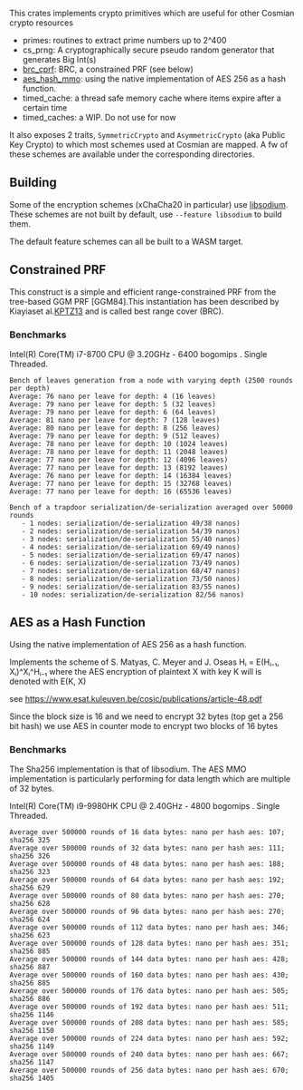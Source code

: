 This crates implements crypto primitives which are useful for other Cosmian crypto resources

- primes: routines to extract prime numbers up to 2^400
- cs_prng: A cryptographically secure pseudo random generator that generates Big Int(s)
- [brc_cprf](#constrained-prf): BRC, a constrained PRF (see below)
- [aes_hash_mmo](#aes-as-a-hash-function): using the native implementation of AES 256 as a hash function.
- timed_cache: a thread safe memory cache where items expire after a certain time
- timed_caches: a WIP. Do not use for now

It also exposes 2 traits, `SymmetricCrypto` and `AsymmetricCrypto` (aka Public Key Crypto) to which most schemes used at Cosmian are mapped. A fw of these schemes are available under the corresponding directories.


## Building

Some of the encryption schemes (xChaCha20 in particular) use [libsodium](https://github.com/jedisct1/libsodium).
These schemes are not built by default, use `--feature libsodium` to build them.

The default feature schemes can all be built to a WASM target.

## Constrained PRF

This construct is a simple and efficient range-constrained PRF from the tree-based GGM PRF [GGM84].This instantiation has been described by Kiayiaset al.[KPTZ13](https://people.csail.mit.edu/stavrosp/papers/ccs2013/CCS13_DPRF.pdf) and is called best range cover (BRC).


### Benchmarks

Intel(R) Core(TM) i7-8700 CPU @ 3.20GHz - 6400 bogomips . Single Threaded.

```
Bench of leaves generation from a node with varying depth (2500 rounds per depth)
Average: 76 nano per leave for depth: 4 (16 leaves)
Average: 79 nano per leave for depth: 5 (32 leaves)
Average: 79 nano per leave for depth: 6 (64 leaves)
Average: 81 nano per leave for depth: 7 (128 leaves)
Average: 80 nano per leave for depth: 8 (256 leaves)
Average: 79 nano per leave for depth: 9 (512 leaves)
Average: 78 nano per leave for depth: 10 (1024 leaves)
Average: 78 nano per leave for depth: 11 (2048 leaves)
Average: 77 nano per leave for depth: 12 (4096 leaves)
Average: 77 nano per leave for depth: 13 (8192 leaves)
Average: 76 nano per leave for depth: 14 (16384 leaves)
Average: 77 nano per leave for depth: 15 (32768 leaves)
Average: 77 nano per leave for depth: 16 (65536 leaves)
```

```
Bench of a trapdoor serialization/de-serialization averaged over 50000 rounds
   - 1 nodes: serialization/de-serialization 49/38 nanos)
   - 2 nodes: serialization/de-serialization 54/39 nanos)
   - 3 nodes: serialization/de-serialization 55/40 nanos)
   - 4 nodes: serialization/de-serialization 69/49 nanos)
   - 5 nodes: serialization/de-serialization 69/47 nanos)
   - 6 nodes: serialization/de-serialization 73/49 nanos)
   - 7 nodes: serialization/de-serialization 68/47 nanos)
   - 8 nodes: serialization/de-serialization 73/50 nanos)
   - 9 nodes: serialization/de-serialization 83/55 nanos)
   - 10 nodes: serialization/de-serialization 82/56 nanos)
```

## AES as a Hash Function

Using the native implementation of AES 256 as a hash function.

Implements the scheme of  S. Matyas, C. Meyer and J. Oseas
Hᵢ = E(Hᵢ₋₁, Xᵢ)^Xᵢ^Hᵢ₋₁ where the AES
encryption of plaintext X with key K will is denoted with E(K, X)

see https://www.esat.kuleuven.be/cosic/publications/article-48.pdf

Since the block size is 16 and we need to encrypt 32 bytes (top get a 256 bit hash)
we use AES in counter mode to encrypt two blocks of 16 bytes


### Benchmarks

The Sha256 implementation is that of libsodium.
The AES MMO implementation is particularly performing for data length
which are multiple of 32 bytes.

Intel(R) Core(TM) i9-9980HK CPU @ 2.40GHz - 4800 bogomips . Single Threaded.

```
Average over 500000 rounds of 16 data bytes: nano per hash aes: 107; sha256 325
Average over 500000 rounds of 32 data bytes: nano per hash aes: 111; sha256 326
Average over 500000 rounds of 48 data bytes: nano per hash aes: 188; sha256 323
Average over 500000 rounds of 64 data bytes: nano per hash aes: 192; sha256 629
Average over 500000 rounds of 80 data bytes: nano per hash aes: 270; sha256 628
Average over 500000 rounds of 96 data bytes: nano per hash aes: 270; sha256 624
Average over 500000 rounds of 112 data bytes: nano per hash aes: 346; sha256 623
Average over 500000 rounds of 128 data bytes: nano per hash aes: 351; sha256 885
Average over 500000 rounds of 144 data bytes: nano per hash aes: 428; sha256 887
Average over 500000 rounds of 160 data bytes: nano per hash aes: 430; sha256 885
Average over 500000 rounds of 176 data bytes: nano per hash aes: 505; sha256 886
Average over 500000 rounds of 192 data bytes: nano per hash aes: 511; sha256 1146
Average over 500000 rounds of 208 data bytes: nano per hash aes: 585; sha256 1150
Average over 500000 rounds of 224 data bytes: nano per hash aes: 592; sha256 1149
Average over 500000 rounds of 240 data bytes: nano per hash aes: 667; sha256 1147
Average over 500000 rounds of 256 data bytes: nano per hash aes: 670; sha256 1405
```
